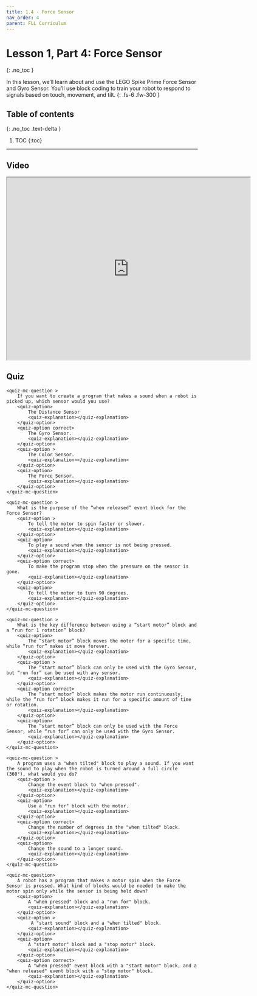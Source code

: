 ```yaml
---
title: 1.4 - Force Sensor
nav_order: 4
parent: FLL Curriculum
---
```


# Lesson 1, Part 4: Force Sensor
{: .no_toc }

In this lesson, we’ll learn about and use the LEGO Spike Prime Force Sensor and Gyro Sensor. You’ll use block coding to train your robot to respond to signals based on touch, movement, and tilt.
{: .fs-6 .fw-300 }

## Table of contents
{: .no_toc .text-delta }

1. TOC
{:toc}

---

## Video
<iframe src="https://drive.google.com/file/d/1dlaNuBUumi3PCXgAL1E8GRYXn3p5ye3G/preview" width="640" height="480" allow="autoplay"></iframe>

## Quiz
<content-quiz>

    <quiz-mc-question >
        If you want to create a program that makes a sound when a robot is picked up, which sensor would you use?        
        <quiz-option>
            The Distance Sensor
            <quiz-explanation></quiz-explanation>
        </quiz-option>
        <quiz-option correct>
            The Gyro Sensor.
            <quiz-explanation></quiz-explanation>
        </quiz-option>
        <quiz-option >
            The Color Sensor.
            <quiz-explanation></quiz-explanation>
        </quiz-option>
        <quiz-option>
            The Force Sensor.
            <quiz-explanation></quiz-explanation>
        </quiz-option>
    </quiz-mc-question>

    <quiz-mc-question >
        What is the purpose of the “when released” event block for the Force Sensor?
        <quiz-option >
            To tell the motor to spin faster or slower.
            <quiz-explanation></quiz-explanation>
        </quiz-option>
        <quiz-option>
            To play a sound when the sensor is not being pressed.
            <quiz-explanation></quiz-explanation>
        </quiz-option>
        <quiz-option correct>
            To make the program stop when the pressure on the sensor is gone.
            <quiz-explanation></quiz-explanation>
        </quiz-option>
        <quiz-option>
            To tell the motor to turn 90 degrees.
            <quiz-explanation></quiz-explanation>
        </quiz-option>
    </quiz-mc-question>

    <quiz-mc-question >
        What is the key difference between using a “start motor” block and a “run for 1 rotation” block?
        <quiz-option>
            The “start motor” block moves the motor for a specific time, while “run for” makes it move forever.
            <quiz-explanation></quiz-explanation>
        </quiz-option>
        <quiz-option >
            The “start motor” block can only be used with the Gyro Sensor, but “run for” can be used with any sensor.
            <quiz-explanation></quiz-explanation>
        </quiz-option>
        <quiz-option correct>
            The “start motor” block makes the motor run continuously, while the “run for” block makes it run for a specific amount of time or rotation.
            <quiz-explanation></quiz-explanation>
        </quiz-option>
        <quiz-option>
            The “start motor” block can only be used with the Force Sensor, while “run for” can only be used with the Gyro Sensor.
            <quiz-explanation></quiz-explanation>
        </quiz-option>
    </quiz-mc-question>

    <quiz-mc-question >
        A program uses a "when tilted" block to play a sound. If you want the sound to play when the robot is turned around a full circle (360°), what would you do?        
        <quiz-option >
            Change the event block to "when pressed".
            <quiz-explanation></quiz-explanation>
        </quiz-option>
        <quiz-option>
            Use a "run for" block with the motor.
            <quiz-explanation></quiz-explanation>
        </quiz-option>
        <quiz-option correct>
            Change the number of degrees in the "when tilted" block.
            <quiz-explanation></quiz-explanation>
        </quiz-option>
        <quiz-option>
            Change the sound to a longer sound.
            <quiz-explanation></quiz-explanation>
        </quiz-option>
    </quiz-mc-question>

    <quiz-mc-question>
        A robot has a program that makes a motor spin when the Force Sensor is pressed. What kind of blocks would be needed to make the motor spin only while the sensor is being held down?
        <quiz-option>
            A "when pressed" block and a "run for" block.
            <quiz-explanation></quiz-explanation>
        </quiz-option>
        <quiz-option >
             A "start sound" block and a "when tilted" block.
            <quiz-explanation></quiz-explanation>
        </quiz-option>
        <quiz-option>
            A "start motor" block and a "stop motor" block.
            <quiz-explanation></quiz-explanation>
        </quiz-option>
        <quiz-option correct>
            A "when pressed" event block with a "start motor" block, and a "when released" event block with a "stop motor" block.
            <quiz-explanation></quiz-explanation>
        </quiz-option>
    </quiz-mc-question>
</content-quiz>